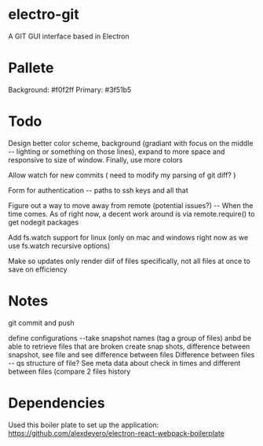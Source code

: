 # electro-git
A GIT GUI interface based in Electron

# Pallete
Background: #f0f2ff
Primary: #3f51b5


# Todo
Design better color scheme, background (gradiant with focus on the middle -- lighting or something on those lines), expand to more space and responsive to size of window. Finally, use more colors 

Allow watch for new commits ( need to modify my parsing of git diff? )

Form for authentication -- paths to ssh keys and all that 

Figure out a way to move away from remote (potential issues?) -- When the time comes. As of right now, a decent work around is via remote.require() to get nodegit packages  

Add fs.watch support for linux (only on mac and windows right now as we use fs.watch recursive options)

Make so updates only render diif of files specifically, not all files at once to save on efficiency

# Notes
git commit and push

define configurations --take snapshot names (tag a group of files) anbd be able to retrieve files that are broken
create snap shots, difference between snapshot, see file and see difference between files
Difference between files -- qs structure of file? 
See meta data about check in times and different between files (compare 2 files history

# Dependencies

Used this boiler plate to set up the application: https://github.com/alexdevero/electron-react-webpack-boilerplate


